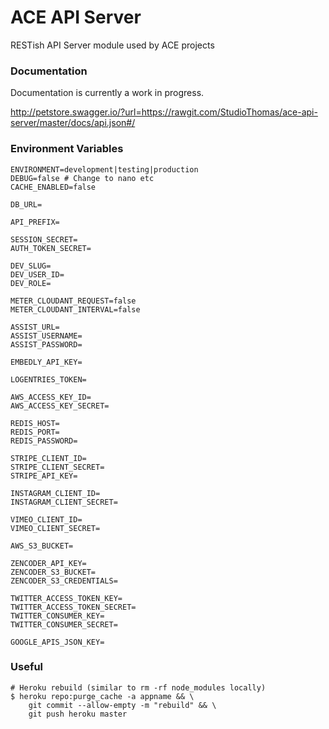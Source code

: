 # ACE API Server

RESTish API Server module used by ACE projects

### Documentation

Documentation is currently a work in progress.

http://petstore.swagger.io/?url=https://rawgit.com/StudioThomas/ace-api-server/master/docs/api.json#/

### Environment Variables

    ENVIRONMENT=development|testing|production
    DEBUG=false # Change to nano etc
    CACHE_ENABLED=false

    DB_URL=

    API_PREFIX=

    SESSION_SECRET=
    AUTH_TOKEN_SECRET=

    DEV_SLUG=
    DEV_USER_ID=
    DEV_ROLE=

    METER_CLOUDANT_REQUEST=false
    METER_CLOUDANT_INTERVAL=false

    ASSIST_URL=
    ASSIST_USERNAME=
    ASSIST_PASSWORD=

    EMBEDLY_API_KEY=

    LOGENTRIES_TOKEN=

    AWS_ACCESS_KEY_ID=
    AWS_ACCESS_KEY_SECRET=

    REDIS_HOST=
    REDIS_PORT=
    REDIS_PASSWORD=

    STRIPE_CLIENT_ID=
    STRIPE_CLIENT_SECRET=
    STRIPE_API_KEY=

    INSTAGRAM_CLIENT_ID=
    INSTAGRAM_CLIENT_SECRET=

    VIMEO_CLIENT_ID=
    VIMEO_CLIENT_SECRET=

    AWS_S3_BUCKET=

    ZENCODER_API_KEY=
    ZENCODER_S3_BUCKET=
    ZENCODER_S3_CREDENTIALS=

    TWITTER_ACCESS_TOKEN_KEY=
    TWITTER_ACCESS_TOKEN_SECRET=
    TWITTER_CONSUMER_KEY=
    TWITTER_CONSUMER_SECRET=

    GOOGLE_APIS_JSON_KEY=

### Useful

    # Heroku rebuild (similar to rm -rf node_modules locally)
    $ heroku repo:purge_cache -a appname && \
        git commit --allow-empty -m "rebuild" && \
        git push heroku master
